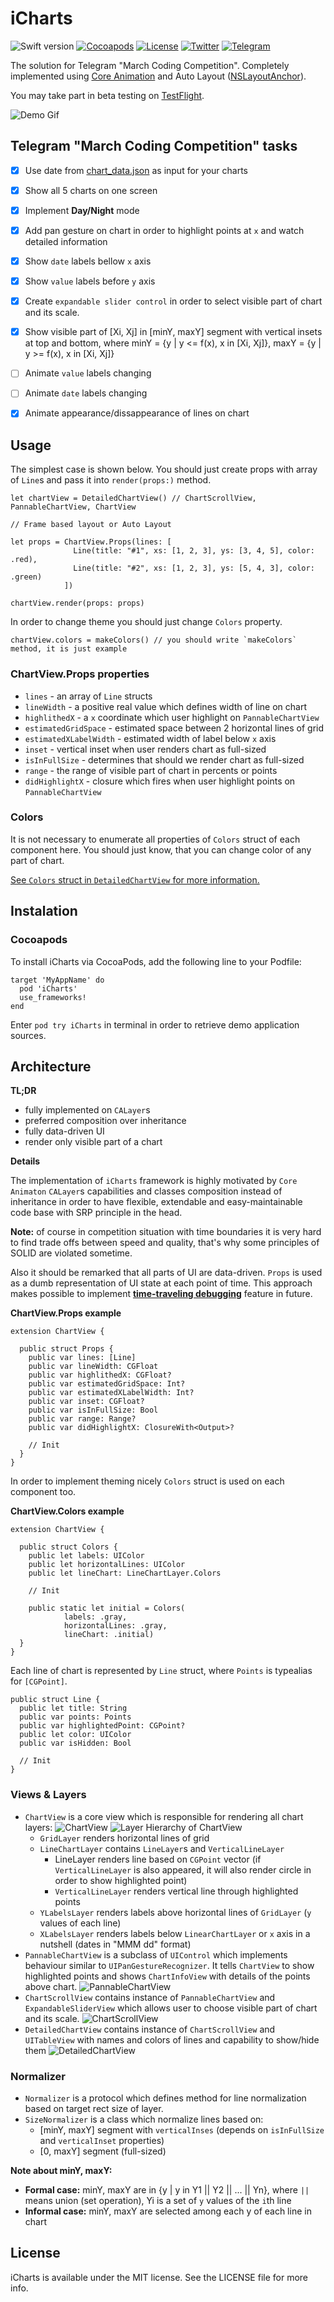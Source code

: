 # iCharts 

![Swift version](https://img.shields.io/badge/Swift-4.2-orange.svg) 
[![Cocoapods](https://img.shields.io/cocoapods/p/iCharts.svg)](https://cocoapods.org/pods/iCharts)
[![License](https://img.shields.io/cocoapods/l/iCharts.svg)](https://github.com/specialfor/iCharts/blob/master/LICENSE)
[![Twitter](https://img.shields.io/badge/-@specialfor__ios-blue.svg?style=social&logo=twitter)](https://twitter.com/specialfor_ios)
[![Telegram](https://img.shields.io/badge/-@specialforwork-blue.svg?style=social&logo=telegram)](https://t.me/specialforwork)

The solution for Telegram "March Coding Competition".
Completely implemented using [Core Animation](https://developer.apple.com/documentation/quartzcore) and Auto Layout ([NSLayoutAnchor](https://developer.apple.com/documentation/uikit/nslayoutanchor)).

You may take part in beta testing on [TestFlight](https://testflight.apple.com/join/oV32hPvi).

![Demo Gif](https://thumbs.gfycat.com/FlakyHardtofindFly.webp)

## Telegram "March Coding Competition" tasks

- [x] Use date from [chart_data.json](https://github.com/specialfor/iCharts/blob/master/Shared/Resources/chart_data.json) as input for your charts
- [x] Show all 5 charts on one screen
- [x] Implement **Day/Night** mode
- [x] Add pan gesture on chart in order to highlight points at `x` and watch detailed information
- [x] Show `date` labels bellow `x` axis
- [x] Show `value` labels before `y` axis
- [x] Create `expandable slider control` in order to select visible part of chart and its scale.
- [x] Show visible part of [Xi, Xj] in [minY, maxY] segment with vertical insets at top and bottom, where minY = {y | y <= f(x), x in [Xi, Xj]}, maxY = {y | y >= f(x), x in [Xi, Xj]}
- [ ] Animate `value` labels changing
- [ ] Animate `date` labels changing
- [x] Animate appearance/dissappearance of lines on chart


## Usage

The simplest case is shown below. You should just create props with array of `Line`s and pass it into `render(props:)` method.

```
let chartView = DetailedChartView() // ChartScrollView, PannableChartView, ChartView

// Frame based layout or Auto Layout

let props = ChartView.Props(lines: [
              Line(title: "#1", xs: [1, 2, 3], ys: [3, 4, 5], color: .red),
              Line(title: "#2", xs: [1, 2, 3], ys: [5, 4, 3], color: .green)
            ])

chartView.render(props: props)

```

In order to change theme you should just change `Colors` property.

```
chartView.colors = makeColors() // you should write `makeColors` method, it is just example
```

### ChartView.Props properties

- `lines` - an array of `Line` structs
- `lineWidth` - a positive real value which defines width of line on chart
- `highlithedX` - a `x` coordinate which user highlight on `PannableChartView`
- `estimatedGridSpace` - estimated space between 2 horizontal lines of grid
- `estimatedXLabelWidth` - estimated width of label below `x` axis
- `inset` - vertical inset when user renders chart as full-sized
- `isInFullSize` - determines that should we render chart as full-sized
- `range` - the range of visible part of chart in percents or points
- `didHighlightX` - closure which fires when user highlight points on `PannableChartView`

### Colors

It is not necessary to enumerate all properties of `Colors` struct of each component here. You should just know, that you can change color of any part of chart.

[See `Colors` struct in `DetailedChartView` for more information.](https://github.com/specialfor/iCharts/blob/13c2a0fee782e9e602a9c897d62006e1b36d629e/iCharts/Views/Charts/DetailedChartView/DetailedChartView.swift#L143)


## Instalation

### Cocoapods

To install iCharts via CocoaPods, add the following line to your Podfile:

```
target 'MyAppName' do
  pod 'iCharts'
  use_frameworks!
end
```

Enter `pod try iCharts` in terminal in order to retrieve demo application sources.


## Architecture

**TL;DR**

- fully implemented on `CALayer`s
- preferred composition over inheritance
- fully data-driven UI
- render only visible part of a chart

**Details**

The implementation of `iCharts` framework is highly motivated by `Core Animaton` `CALayer`s capabilities and classes composition instead of inheritance in order to have flexible, extendable and easy-maintainable code base with SRP principle in the head.

**Note:** of course in competition situation with time boundaries it is very hard to find trade offs between speed and quality, that's why some principles of SOLID are violated sometime.

Also it should be remarked that all parts of UI are data-driven. `Props` is used as a dumb representation of UI state at each point of time. This approach makes possible to implement **[time-traveling debugging](https://github.com/calesce/redux-slider-monitor)** feature in future. 

**ChartView.Props example**

```
extension ChartView {

  public struct Props {
    public var lines: [Line]
    public var lineWidth: CGFloat
    public var highlithedX: CGFloat?
    public var estimatedGridSpace: Int?
    public var estimatedXLabelWidth: Int?
    public var inset: CGFloat?
    public var isInFullSize: Bool
    public var range: Range?
    public var didHighlightX: ClosureWith<Output>?

    // Init
  }
}
```

In order to implement theming nicely `Colors` struct is used on each component too.

**ChartView.Colors example**

```
extension ChartView {

  public struct Colors {
    public let labels: UIColor
    public let horizontalLines: UIColor
    public let lineChart: LineChartLayer.Colors
    
    // Init
    
    public static let initial = Colors(
            labels: .gray,
            horizontalLines: .gray,
            lineChart: .initial)
  }
}
```

Each line of chart is represented by `Line` struct, where `Points` is typealias for `[CGPoint]`.

```
public struct Line {
  public let title: String
  public var points: Points
  public var highlightedPoint: CGPoint?
  public let color: UIColor
  public var isHidden: Bool

  // Init
}
```

### Views & Layers

- `ChartView` is a core view which is responsible for rendering all chart layers: 
![ChartView](https://i.ibb.co/SwVLZvF/Simulator-Screen-Shot-i-Phone-X-2019-03-25-at-13-02-41.png)
![Layer Hierarchy of `ChartView`](https://i.ibb.co/2MkdS2q/2019-03-25-12-56-28.jpg)
  - `GridLayer` renders horizontal lines of grid
  - `LineChartLayer` contains `LineLayer`s and `VerticalLineLayer`
    - LineLayer renders line based on `CGPoint` vector (if `VerticalLineLayer` is also appeared, it will also render circle in order to show highlighted point)
    - `VerticalLineLayer` renders vertical line through highlighted points
  - `YLabelsLayer` renders labels above horizontal lines of `GridLayer` (`y` values of each line)
  - `XLabelsLayer` renders labels below `LinearChartLayer` or `x` axis in a nutshell (dates in "MMM dd" format)
- `PannableChartView` is a subclass of `UIControl` which implements behaviour similar to `UIPanGestureRecognizer`. It tells `ChartView` to show highlighted points and shows `ChartInfoView` with details of the points above chart.
![PannableChartView](https://i.ibb.co/Y7XLk5k/Simulator-Screen-Shot-i-Phone-X-2019-03-25-at-13-18-09.png)
- `ChartScrollView` contains instance of `PannableChartView` and `ExpandableSliderView` which allows user to choose visible part of chart and its scale.
![ChartScrollView](https://i.ibb.co/s9jkSWq/Simulator-Screen-Shot-i-Phone-X-2019-03-25-at-13-18-13.png)
- `DetailedChartView` contains instance of `ChartScrollView` and `UITableView` with names and colors of lines and capability to show/hide them
![DetailedChartView](https://i.ibb.co/SfPqqhs/Simulator-Screen-Shot-i-Phone-X-2019-03-25-at-13-18-16.png)

### Normalizer

- `Normalizer` is a protocol which defines method for line normalization based on target rect size of layer.
- `SizeNormalizer` is a class which normalize lines based on:
  - [minY, maxY] segment with `verticalInses` (depends on `isInFullSize` and `verticalInset` properties)
  - [0, maxY] segment (full-sized)

**Note about minY, maxY:** 
- **Formal case:** minY, maxY are in {y | y in Y1 || Y2 || ... || Yn}, where `||` means union (set operation), Yi is a set of `y` values of the `i`th line 
- **Informal case:** minY, maxY are selected among each y of each line in chart


## License

iCharts is available under the MIT license. See the LICENSE file for more info.
